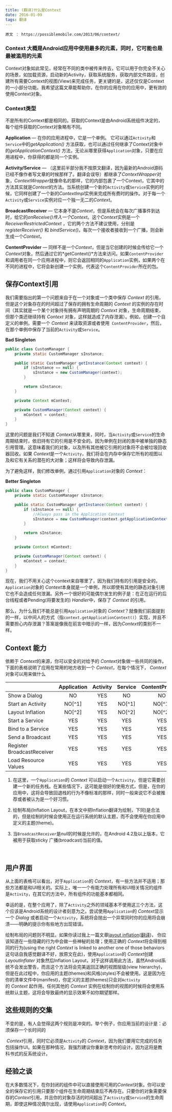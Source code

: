 ```yaml
---
title: (翻译)什么是Context
date: 2016-01-09
tags: 翻译
---
```



  

`原文 ： https://possiblemobile.com/2013/06/context/ `

### Context 大概是Android应用中使用最多的元素，同时，它可能也是最被滥用的元素

Context对象如此常见，经常在不同的类中被传来传去，它可以用于你完全不关心的场景，如加载资源，启动新的Activity，获取系统服务，获取内部文件路径，创建所有需要Context的视图(View)来完成任务，更关键的是，这还仅仅是Context的一小部分功能。我希望这篇文章能帮助你，在你的应用在你的应用中，更有效的使用Context对象。



### Context类型

不是所有的Context都是相同的。获取的Context是由Android系统组件决定的，每个组件获取的Context对象略有不同。



**Application**   — 在你的应用进程中，它是一个单例。 它可以通过`Activity`和`Service`中的*getApplication()* 方法获取，也可以通过任何继承了Context对象中的*getApplicationContext()* 方法，无论从哪里获得`Application`对象，只要在应用进程中，你获得的都是同一个实例。

**Activity/Service** — （这里前半部分我不按原文翻译，因为最新的Android源码已经不像作者写文章的时候那样了。翻译会误导）都继承了*ContextWrapper*对象，*ContextWrapper*就像命名的那样，它的内部包裹了一个Context，它其中的方法其实就是*Context*的方法。当系统创建一个新的`Activity`或`Service`实例的时候，它同样创建了一个新的*ContextImpl*实例来完成所有费时的操作。对于每一个`Activity`或`Service`实例对应一个独一无二的*Context*。

**BroadcastReceiver** — 它本身不是*Context*，但是系统会在每次广播事件到达时，给它的*onReceive()*传入一个*Context*。这个*Context*实例是一个*ReceiverRestrictedContext* ，它的两个方法不建议使用，分别是*registerReceiver()* 和 *bindService()*。每次一个接收者接收到一个广播，则会新生成一个*Context*。

**ContentProvider** — 同样不是一个*Context*，但是当它创建的时候会传给它一个*Context*对象，然后通过它的*getContext()*方法来访问。如果`ContentProvider`和调用者在同一个应用进程中，则它会返回相同的`Application`实例，如果两个在不同的进程中，它将会新创建一个实例，代表这个`ContentProvider`所在的包。



## 保存Context引用

我们需要指出的第一个问题来自于在一个对象或一个类中保存 *Context* 的引用，但是这个对象存在的时间超过了保存的拥有生命周期的 *Context* 的实例的存在时间（其实就是一个某个对象持有拥有声明周期的 *Context* 对象，生命周期结束，但那个类还继续持有 *Context* 对象，这样就造成了内存泄漏）。例如，创建一个自定义的单例，需要一个 *Context* 来读取资源或者使用` ContentProvider`，然后，在那个单例中保存了当前的`Activity`或`Service`。

**Bad Singleton**

~~~ java
public class CustomManager {
    private static CustomManager sInstance;

    public static CustomManager getInstance(Context context) {
        if (sInstance == null) {
            sInstance = new CustomManager(context);
        }

        return sInstance;
    }

    private Context mContext;

    private CustomManager(Context context) {
        mContext = context;
    }
}  
~~~

这里的问题是我们不知道 *Context*从哪里来，同时，当`Activity`或`Service`的生命周期结束时，依旧持有它的引用是不安全的。因为单例在封闭的类中被单独的静态引用管理。这意味着我们的对象，以及所有其他被它引用的对象将不会被垃圾回收器回收。如果 *Context*是一个`Activity`，我们将会在内存中保存它所有的视图以及和它有关系的潜在的大对象；这样将会导致内存泄漏。

为了避免这样，我们修改单例，通过引用`Application`对象的 *Context*：

**Better Singleton**

~~~ java
public class CustomManager {
    private static CustomManager sInstance;

    public static CustomManager getInstance(Context context) {
        if (sInstance == null) {
            //Always pass in the Application Context
            sInstance = new CustomManager(context.getApplicationContext());
        }

        return sInstance;
    }

    private Context mContext;

    private CustomManager(Context context) {
        mContext = context;
    }
}
~~~

现在，我们不用关心这个context来自哪里了，因为我们持有的引用是安全的。`Application`对象的 *Context*本身就是一个单例，所以即使有其他的静态对象引用它也不会造成任何泄漏。另外一个很好的可能偶尔发生的例子是：在正在运行的后台线程或者Pending(将要发生的) *Handler*中，保存了 *Context* 的引用。



那么，为什么我们不能总是引用`Application`对象的 *Context*？就像我们前面提到的一样，以中间人的方式（指`context.getApplicationContext()`）实现，并且不需要担心内存泄漏？答案是像我在前言中暗示的一样，因为*Context*的类别不一样。



## Context 能力

依赖于 *Context*的来源，你可以安全的对给予的 *Context*对象做一些共同的操作。下面的表格说明了应用在常用的地方收到一个 *Context*，在每个情况下， *Context*对象可以用来做什么   

|            | Application | Activity | Service | ContentProvider | BroadcastReceiver |
| -------------------------- | :---------: | :------: | :-----: | :-------------: | :---------------: |
| Show a Dialog              |     NO      |   YES    |   NO    |       NO        |        NO         |
| Start an Activity          |   NO[^1]    |   YES    | NO[^1]  |     NO[^1]      |      NO[^1]       |
| Layout Inflation           |   NO[^2]    |   YES    | NO[^2]  |     NO[^2]      |      NO[^2]       |
| Start a Service            |     YES     |   YES    |   YES   |       YES       |        YES        |
| Bind to a Service          |     YES     |   YES    |   YES   |       YES       |        NO         |
| Send a Broadcast           |     YES     |   YES    |   YES   |       YES       |        YES        |
| Register BroadcastReceiver |     YES     |   YES    |   YES   |       YES       |      NO[^3]       |
| Load Resource Values       |     YES     |   YES    |   YES   |       YES       |        YES        |



1. 在这里，一个`Application`的 *Context* 可以启动一个`Activity`，但是它需要创建一个新的任务栈。在某些情况下，这可能是很好的使用方式，但是，在你的应用中，这将会导致回退栈的行为不像标准的那样，同时一般来说它不会被推荐或者被认为是一个好习惯。
   
2. 绘制布局(Inflation Layout，在本文中把Inflation翻译为绘制，下同)是合法的，但是绘制的时候会使用正在运行系统的默认主题，而不会使用在你应用中定义的主题(theme)。
   
3. 当`BroadcastReceiver`是*null*的时候是允许的，在Android 4.2及以上版本，它被用于获取sticky 广播(broadcast)当前的值。   
   
   ​

## 用户界面

从上面的表格可以看出，对于`Application`的 *Context*，有一些方法并不适用；那些方法都是和UI相关的。实际上，唯一一个有能力处理所有和UI相关情况的组件是`Activity`，在其它的方法中，所有组件的功能基本都相同。

幸运的是，在整个应用了，除了`Activity`之外的领域基本不使用这三个方法，这个应该是Android系统的设计者刻意为之。尝试使用`Application`的 *Context*显示一个 *Dialog* 或者启动一个`Activity`，系统将会抛出一个异常同时你的应用将会崩溃——明确的提示你有些地方出现错误。

绘制布局的问题则不明显。如果你读过我上一篇文章[layout inflation][1]([翻译][2])， 你应该知道在一些隐藏的行为中会做一些神秘的处理；使用正确的 *Context*将会得到相同的行为(using the right *Context* is linked to another one of those behaviors 这句话自我感觉翻译不好，放原文在此)，使用`Application`的 *Context*创建*LayoutInflater* 对象然后Inflation Layout，对于这样调用此方法，虽然Android系统不会发出警告，而且这个方法将会完美返回正确的视图层级(view hierarchy)，但是在此过程中，你应用的主题(themes)和风格(styles)不会被使用。这是因为在你的清单文件中(manifest)，你定义的主题(themes)只会对`Activity`的 *Context* 起作用。任何其他的 *Context* 实例在绘制你的视图的时候将会使用系统默认主题，这将会导致最终的显示效果不如你期望那样。



## 这些规则的交集

不变的是，有人会觉得这两个规则是冲突的。举个例子，你应用当前的设计是：必须保存一个长时间的

 *Context*引用，同时它必须是`Activity`的 *Context*，因为我们要用它完成的任务包括操作UI。如果在那种情况，我强烈建议你重新思考你的设计。因为这将是教科书式的反系统设计。



## 经验之谈	

在大多数情况下，在你封闭的组件中可以直接使用可用的*Context*对象。你可以安全的保存它的引用只要那个组件在生命周期结束后不再存在。只要你的对象需要保存的*Context*引用，并且你的对象存活的时间超出了`Activity`或`Service`的生命周期，即使这种情况偶尔出现，请使用`Application`的 *Context*。

[1]: http://www.doubleencore.com/2013/05/layout-inflation-as-intended/
[2]: http://yunair.github.io/blog/2016/01/12/%5B%E7%BF%BB%E8%AF%91%5D%E6%8C%89%E8%AE%A1%E5%88%92%E7%BB%98%E5%88%B6%E5%B8%83%E5%B1%80.html